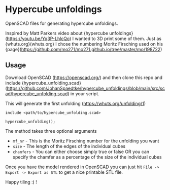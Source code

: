 # Hypercube unfoldings
OpenSCAD files for generating hypercube unfoldings. 

Inspired by Matt Parkers video about {hypercube unfoldings}(https://youtu.be/Yq3P-LhlcQo) I wanted to 3D print some of them. 
Just as {whuts.org}(whuts.org) I chose the numbering Moritz Firsching used on his {page}(https://github.com/mo271/mo271.github.io/tree/master/mo/198722)

## Usage
Download OpenSCAD (https://openscad.org/) and then clone this repo and include {hypercube_unfolding.scad}(https://github.com/JohanSpaedtke/hypercube_unfoldings/blob/main/src/scad/hypercube_unfolding.scad) in your script.

This will generate the first unfolding (https://whuts.org/unfolding/1)
```
include <path/to/hypercube_unfolding.scad>

hypercube_unfolding();
```

The method takes three optional arguments

* `mf_nr` - This is the Moritz Firsching number for the unfolding you want
* `size` - The length of the edges of the individual cubes
* `chamfers` - You can either choose simply true or false OR you can specify the chamfer as a percentage of the size of the individual cubes

Once you have the model rendered in OpenSCAD you can just hit 
`File -> Export -> Export as STL` to get a nice printable STL file. 

Happy tiling :) ! 